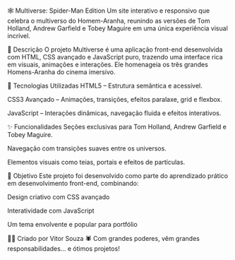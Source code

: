 🕸️ Multiverse: Spider-Man Edition
Um site interativo e responsivo que celebra o multiverso do Homem-Aranha, reunindo as versões de Tom Holland, Andrew Garfield e Tobey Maguire em uma única experiência visual incrível.


📌 Descrição
O projeto Multiverse é uma aplicação front-end desenvolvida com HTML, CSS avançado e JavaScript puro, trazendo uma interface rica em visuais, animações e interações. Ele homenageia os três grandes Homens-Aranha do cinema imersivo.

🧰 Tecnologias Utilizadas
HTML5 – Estrutura semântica e acessível.

CSS3 Avançado – Animações, transições, efeitos paralaxe, grid e flexbox.

JavaScript – Interações dinâmicas, navegação fluida e efeitos interativos.


✨ Funcionalidades
Seções exclusivas para Tom Holland, Andrew Garfield e Tobey Maguire.

Navegação com transições suaves entre os universos.

Elementos visuais como teias, portais e efeitos de partículas.


🎯 Objetivo
Este projeto foi desenvolvido como parte do aprendizado prático em desenvolvimento front-end, combinando:

Design criativo com CSS avançado

Interatividade com JavaScript

Um tema envolvente e popular para portfólio


👨‍💻 Criado por Vitor Souza
🕷️ Com grandes poderes, vêm grandes responsabilidades... e ótimos projetos!
